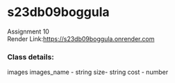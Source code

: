 # s23db09boggula
Assignment 10
<br>
Render Link:https://s23db09boggula.onrender.com

### Class details:
images
images_name - string
size- string
cost - number
